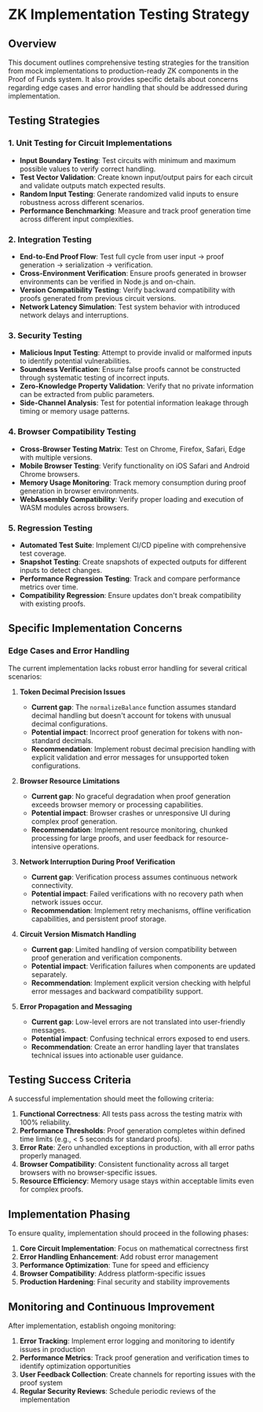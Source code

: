 # ZK Implementation Testing Strategy

## Overview
This document outlines comprehensive testing strategies for the transition from mock implementations to production-ready ZK components in the Proof of Funds system. It also provides specific details about concerns regarding edge cases and error handling that should be addressed during implementation.

## Testing Strategies

### 1. Unit Testing for Circuit Implementations
- **Input Boundary Testing**: Test circuits with minimum and maximum possible values to verify correct handling.
- **Test Vector Validation**: Create known input/output pairs for each circuit and validate outputs match expected results.
- **Random Input Testing**: Generate randomized valid inputs to ensure robustness across different scenarios.
- **Performance Benchmarking**: Measure and track proof generation time across different input complexities.

### 2. Integration Testing
- **End-to-End Proof Flow**: Test full cycle from user input → proof generation → serialization → verification.
- **Cross-Environment Verification**: Ensure proofs generated in browser environments can be verified in Node.js and on-chain.
- **Version Compatibility Testing**: Verify backward compatibility with proofs generated from previous circuit versions.
- **Network Latency Simulation**: Test system behavior with introduced network delays and interruptions.

### 3. Security Testing
- **Malicious Input Testing**: Attempt to provide invalid or malformed inputs to identify potential vulnerabilities.
- **Soundness Verification**: Ensure false proofs cannot be constructed through systematic testing of incorrect inputs.
- **Zero-Knowledge Property Validation**: Verify that no private information can be extracted from public parameters.
- **Side-Channel Analysis**: Test for potential information leakage through timing or memory usage patterns.

### 4. Browser Compatibility Testing
- **Cross-Browser Testing Matrix**: Test on Chrome, Firefox, Safari, Edge with multiple versions.
- **Mobile Browser Testing**: Verify functionality on iOS Safari and Android Chrome browsers.
- **Memory Usage Monitoring**: Track memory consumption during proof generation in browser environments.
- **WebAssembly Compatibility**: Verify proper loading and execution of WASM modules across browsers.

### 5. Regression Testing
- **Automated Test Suite**: Implement CI/CD pipeline with comprehensive test coverage.
- **Snapshot Testing**: Create snapshots of expected outputs for different inputs to detect changes.
- **Performance Regression Testing**: Track and compare performance metrics over time.
- **Compatibility Regression**: Ensure updates don't break compatibility with existing proofs.

## Specific Implementation Concerns

### Edge Cases and Error Handling

The current implementation lacks robust error handling for several critical scenarios:

1. **Token Decimal Precision Issues**
   - **Current gap**: The `normalizeBalance` function assumes standard decimal handling but doesn't account for tokens with unusual decimal configurations.
   - **Potential impact**: Incorrect proof generation for tokens with non-standard decimals.
   - **Recommendation**: Implement robust decimal precision handling with explicit validation and error messages for unsupported token configurations.

2. **Browser Resource Limitations**
   - **Current gap**: No graceful degradation when proof generation exceeds browser memory or processing capabilities.
   - **Potential impact**: Browser crashes or unresponsive UI during complex proof generation.
   - **Recommendation**: Implement resource monitoring, chunked processing for large proofs, and user feedback for resource-intensive operations.

3. **Network Interruption During Proof Verification**
   - **Current gap**: Verification process assumes continuous network connectivity.
   - **Potential impact**: Failed verifications with no recovery path when network issues occur.
   - **Recommendation**: Implement retry mechanisms, offline verification capabilities, and persistent proof storage.

4. **Circuit Version Mismatch Handling**
   - **Current gap**: Limited handling of version compatibility between proof generation and verification components.
   - **Potential impact**: Verification failures when components are updated separately.
   - **Recommendation**: Implement explicit version checking with helpful error messages and backward compatibility support.

5. **Error Propagation and Messaging**
   - **Current gap**: Low-level errors are not translated into user-friendly messages.
   - **Potential impact**: Confusing technical errors exposed to end users.
   - **Recommendation**: Create an error handling layer that translates technical issues into actionable user guidance.

## Testing Success Criteria

A successful implementation should meet the following criteria:

1. **Functional Correctness**: All tests pass across the testing matrix with 100% reliability.
2. **Performance Thresholds**: Proof generation completes within defined time limits (e.g., < 5 seconds for standard proofs).
3. **Error Rate**: Zero unhandled exceptions in production, with all error paths properly managed.
4. **Browser Compatibility**: Consistent functionality across all target browsers with no browser-specific issues.
5. **Resource Efficiency**: Memory usage stays within acceptable limits even for complex proofs.

## Implementation Phasing

To ensure quality, implementation should proceed in the following phases:

1. **Core Circuit Implementation**: Focus on mathematical correctness first
2. **Error Handling Enhancement**: Add robust error management
3. **Performance Optimization**: Tune for speed and efficiency
4. **Browser Compatibility**: Address platform-specific issues
5. **Production Hardening**: Final security and stability improvements

## Monitoring and Continuous Improvement

After implementation, establish ongoing monitoring:

1. **Error Tracking**: Implement error logging and monitoring to identify issues in production
2. **Performance Metrics**: Track proof generation and verification times to identify optimization opportunities
3. **User Feedback Collection**: Create channels for reporting issues with the proof system
4. **Regular Security Reviews**: Schedule periodic reviews of the implementation 